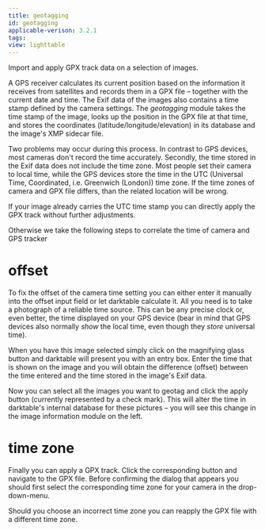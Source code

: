```yaml
---
title: geotagging
id: geotagging
applicable-verison: 3.2.1
tags: 
view: lighttable
---
```


Import and apply GPX track data on a selection of images.

A GPS receiver calculates its current position based on the information it receives from satellites and records them in a GPX file – together with the current date and time. The Exif data of the images also contains a time stamp defined by the camera settings. The _geotagging_ module takes the time stamp of the image, looks up the position in the GPX file at that time, and stores the coordinates (latitude/longitude/elevation) in its database and the image's XMP sidecar file.

Two problems may occur during this process. In contrast to GPS devices, most cameras don't record the time accurately. Secondly, the time stored in the Exif data does not include the time zone. Most people set their camera to local time, while the GPS devices store the time in the UTC (Universal Time, Coordinated, i.e. Greenwich (London)) time zone. If the time zones of camera and GPX file differs, than the related location will be wrong.

If your image already carries the UTC time stamp you can directly apply the GPX track without further adjustments.

Otherwise we take the following steps to correlate the time of camera and GPS tracker

# offset

To fix the offset of the camera time setting you can either enter it manually into the offset input field or let darktable calculate it. All you need is to take a photograph of a reliable time source. This can be any precise clock or, even better, the time displayed on your GPS device (bear in mind that GPS devices also normally _show_ the local time, even though they _store_ universal time). 

When you have this image selected simply click on the magnifying glass button and darktable will present you with an entry box. Enter the time that is shown on the image and you will obtain the difference (offset) between the time entered and the time stored in the image's Exif data.

Now you can select all the images you want to geotag and click the apply button (currently represented by a check mark). This will alter the time in darktable's internal database for these pictures – you will see this change in the image information module on the left. 

# time zone

Finally you can apply a GPX track. Click the corresponding button and navigate to the GPX file. Before confirming the dialog that appears you should first select the corresponding time zone for your camera in the drop-down-menu. 

Should you choose an incorrect time zone you can reapply the GPX file with a different time zone.
